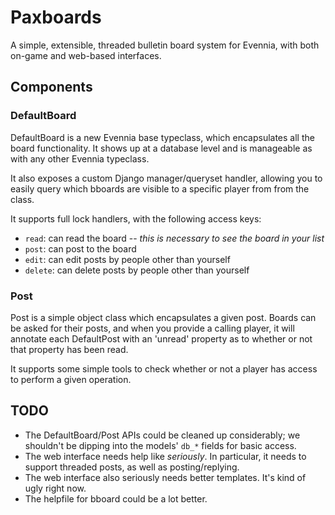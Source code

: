 # Paxboards

A simple, extensible, threaded bulletin board system for Evennia, with both on-game and web-based interfaces.

## Components

### DefaultBoard

DefaultBoard is a new Evennia base typeclass, which encapsulates all the board functionality.  It shows up at a database level and is manageable as with any other Evennia typeclass.

It also exposes a custom Django manager/queryset handler, allowing you to easily query which bboards are visible to a specific player from from the class.

It supports full lock handlers, with the following access keys:

* `read`: can read the board -- _this is necessary to see the board in your list_
* `post`: can post to the board
* `edit`: can edit posts by people other than yourself
* `delete`: can delete posts by people other than yourself

### Post

Post is a simple object class which encapsulates a given post.  Boards can be asked for their posts, and when you provide a calling player, it will annotate each DefaultPost with an 'unread' property as to whether or not that property has been read.

It supports some simple tools to check whether or not a player has access to perform a given operation.

## TODO

* The DefaultBoard/Post APIs could be cleaned up considerably; we shouldn't be dipping into the models' `db_*` fields for basic access.
* The web interface needs help like *seriously*.  In particular, it needs to support threaded posts, as well as posting/replying.
* The web interface also seriously needs better templates.  It's kind of ugly right now.
* The helpfile for bboard could be a lot better.